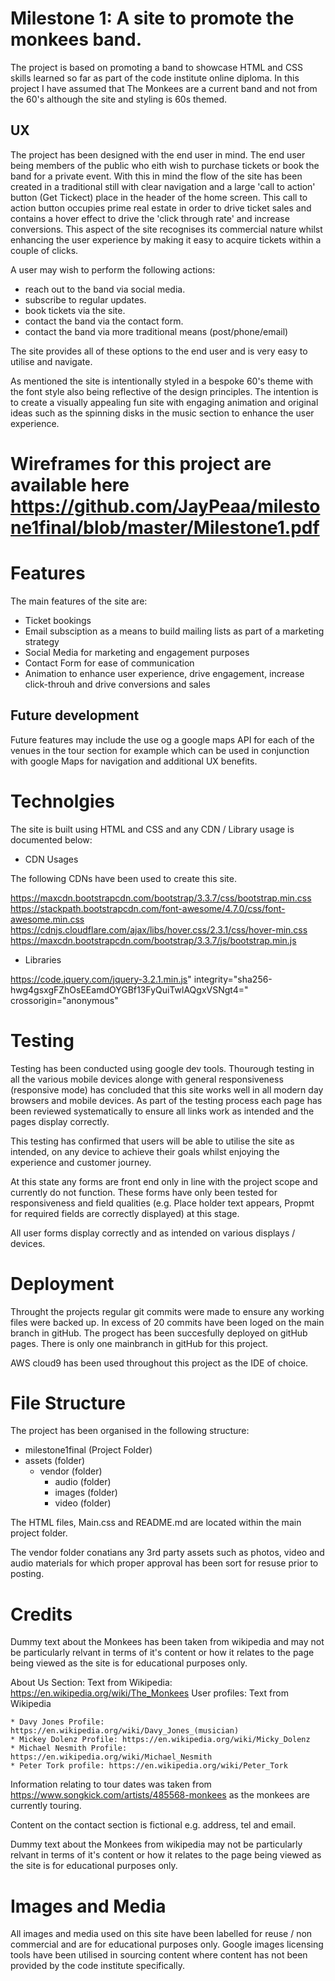 

# Milestone 1: A site to promote the monkees band.

The project is based on promoting a band to showcase HTML and CSS skills learned so far as part of the code institute online diploma. In this project I have assumed that 
The Monkees are a current band and not from the 60's although the site and styling is 60s themed. 

## UX

The project has been designed with the end user in mind.  The end user being members of the public who eith wish to purchase tickets or book the band for a private event.
With this in mind the flow of the site has been created in a traditional still with clear navigation and a large 'call to action' button (Get Tickect) place in the header
of the home screen.  This call to action button occupies prime real estate in order to drive ticket sales and contains a hover effect to drive the 'click through rate' and 
increase conversions.  This aspect of the site recognises its commercial nature whilst enhancing the user experience by making it easy to acquire tickets within a couple of 
clicks.

A user may wish to perform the following actions:

* reach out to the band via social media.
* subscribe to regular updates.
* book tickets via the site.
* contact the band via the contact form.
* contact the band via more traditional means (post/phone/email)

The site provides all of these options to the end user and is very easy to utilise and navigate.

As mentioned the site is intentionally styled in a bespoke 60's theme with the font style also being reflective of the design principles.  The intention is to create a 
visually appealing fun site with engaging animation and original ideas such as the spinning disks in the music section to enhance the user experience.

# Wireframes for this project are available here https://github.com/JayPeaa/milestone1final/blob/master/Milestone1.pdf

# Features

The main features of the site are:

* Ticket bookings
* Email subsciption as a means to build mailing lists as part of a marketing strategy
* Social Media for marketing and engagement purposes
* Contact Form for ease of communication
* Animation to enhance user experience, drive engagement, increase click-throuh and drive conversions and sales

## Future development

Future features may include the use og a google maps API for each of the venues in the tour section for example which can be used in conjunction with google
Maps for navigation and additional UX benefits.

# Technolgies

The site is built using HTML and CSS and any CDN / Library usage is documented below:

* CDN Usages

The following CDNs have been used to create this site.

https://maxcdn.bootstrapcdn.com/bootstrap/3.3.7/css/bootstrap.min.css
https://stackpath.bootstrapcdn.com/font-awesome/4.7.0/css/font-awesome.min.css
https://cdnjs.cloudflare.com/ajax/libs/hover.css/2.3.1/css/hover-min.css
https://maxcdn.bootstrapcdn.com/bootstrap/3.3.7/js/bootstrap.min.js

* Libraries

https://code.jquery.com/jquery-3.2.1.min.js" integrity="sha256-hwg4gsxgFZhOsEEamdOYGBf13FyQuiTwlAQgxVSNgt4=" crossorigin="anonymous"

# Testing

Testing has been conducted using google dev tools. Thourough testing in all the various mobile devices alonge with general responsiveness (responsive mode) has concluded
that this site works well in all modern day browsers and mobile devices. As part of the testing process each page has been reviewed systematically to ensure all links
work as intended and the pages display correctly.  

This testing has confirmed that users will be able to utilise the site as intended, on any device to achieve their goals whilst enjoying the experience and customer journey.

At this state any forms are front end only in line with the project scope and currently do not function. These forms have only been tested for responsiveness and 
field qualities (e.g. Place holder text appears, Propmt for required fields are correctly displayed) at this stage.

All user forms display correctly and as intended on various displays / devices.

# Deployment

Throught the projects regular git commits were made to ensure any working files were backed up. In excess of 20 commits have been loged on the main branch in gitHub.
The progect has been succesfully deployed on gitHub pages.  There is only one mainbranch in gitHub for this project.

AWS cloud9 has been used throughout this project as the IDE of choice.  

# File Structure

The project has been organised in the following structure:

* milestone1final (Project Folder)
* assets (folder)
    * vendor (folder)
        * audio (folder)
        * images (folder)
        * video (folder)
        
The HTML files, Main.css and README.md are located within the main project folder.

The vendor folder conatians any 3rd party assets such as photos, video and audio materials for which proper approval has been sort for resuse prior to posting.

# Credits

Dummy text about the Monkees has been taken from wikipedia and may not be particularly relvant in terms of it's content or how it relates to the page
being viewed as the site is for educational purposes only.

About Us Section: Text from Wikipedia: https://en.wikipedia.org/wiki/The_Monkees
User profiles: Text from Wikipedia

    * Davy Jones Profile: https://en.wikipedia.org/wiki/Davy_Jones_(musician)
    * Mickey Dolenz Profile: https://en.wikipedia.org/wiki/Micky_Dolenz
    * Michael Nesmith Profile: https://en.wikipedia.org/wiki/Michael_Nesmith
    * Peter Tork profile: https://en.wikipedia.org/wiki/Peter_Tork
    
Information relating to tour dates was taken from https://www.songkick.com/artists/485568-monkees as the monkees are currently touring.

Content on the contact section is fictional e.g. address, tel and email.

Dummy text about the Monkees from wikipedia may not be particularly relvant in terms of it's content or how it relates to the page
being viewed as the site is for educational purposes only.

# Images and Media

All images and media used on this site have been labelled for reuse / non commercial and are for educational purposes only.  Google images licensing tools
have been utilised in sourcing content where content has not been provided by the code institute specifically.
